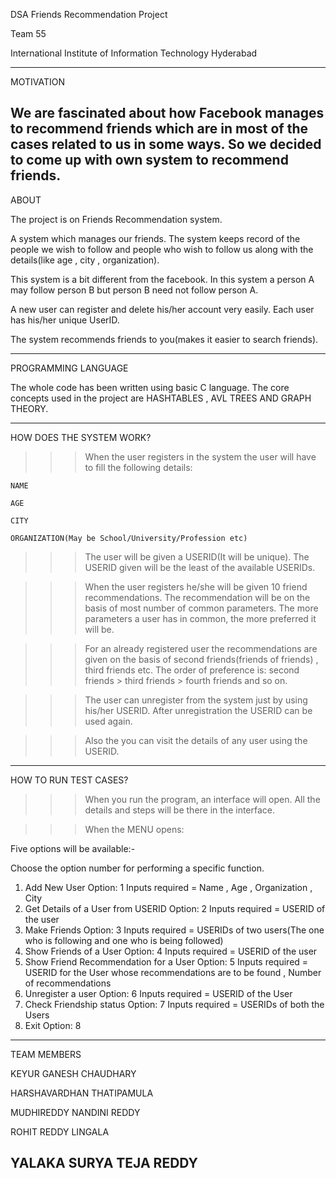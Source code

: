 DSA Friends Recommendation Project 

Team 55

International Institute of Information Technology Hyderabad

---------------------------------------------------------------------------------------------------------------------------------------

MOTIVATION

We are fascinated about how Facebook manages to recommend friends which are in most of the cases related to us in some ways.
So we decided to come up with own system to recommend friends.
---------------------------------------------------------------------------------------------------------------------------------------
ABOUT

The project is on Friends Recommendation system.

A system which manages our friends. The system keeps record of the people we wish to follow and people who wish to follow us along with the details(like age , city , organization).

This system is a bit different from the facebook. In this system a person A may follow person B but person B need not follow person A.  

A new user can register and delete his/her account very easily. Each user has his/her unique UserID.

The system recommends friends to you(makes it easier to search friends).

---------------------------------------------------------------------------------------------------------------------------------------

PROGRAMMING LANGUAGE

The whole code has been written using basic C language. The core concepts used in the project are HASHTABLES , AVL TREES AND GRAPH THEORY.

---------------------------------------------------------------------------------------------------------------------------------------

HOW DOES THE SYSTEM WORK?

>>>When the user registers in the system the user will have to fill the following details:
    
    NAME
    
    AGE
    
    CITY
    
    ORGANIZATION(May be School/University/Profession etc)

>>>The user will be given a USERID(It will be unique). The USERID given will be the least of the available USERIDs.

>>>When the user registers he/she will be given 10 friend recommendations. The recommendation will be on the basis of most number of    common parameters. The more parameters a user has in common, the more preferred it will be.

>>>For an already registered user the recommendations are given on the basis of second friends(friends of friends) , third friends etc.
The order of preference is: second friends > third friends > fourth friends and so on.

>>>The user can unregister from the system just by using his/her USERID. After unregistration the USERID can be used again.

>>>Also the you can visit the details of any user using the USERID.

----------------------------------------------------------------------------------------------------------------------------------------

HOW TO RUN TEST CASES?

>>>When you run the program, an interface will open. All the details and steps will be there in the interface.

>>>When the MENU opens:
   
   Five options will be available:-
   
   Choose the option number for performing a specific function.
   
   1. Add New User 
      Option: 1
      Inputs required = Name , Age , Organization , City
   2. Get Details of a User from USERID 
      Option: 2
      Inputs required = USERID of the user
   3. Make Friends 
      Option: 3
      Inputs required = USERIDs of two users(The one who is following and one who is being followed)
   4. Show Friends of a User
      Option: 4
      Inputs required = USERID of the user
   5. Show Friend Recommendation for a User 
      Option: 5
      Inputs required = USERID for the User whose recommendations are to be found , Number of recommendations
   6. Unregister a user
      Option: 6
      Inputs required = USERID of the User
   7. Check Friendship status
      Option: 7
      Inputs required = USERIDs of both the Users 
   8. Exit
      Option: 8
   
-------------------------------------------
TEAM MEMBERS

KEYUR GANESH CHAUDHARY

HARSHAVARDHAN THATIPAMULA

MUDHIREDDY NANDINI REDDY

ROHIT REDDY LINGALA

YALAKA SURYA TEJA REDDY
-------------------------------------------







